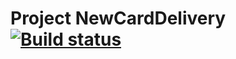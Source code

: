 # Project NewCardDelivery [![Build status](https://ci.appveyor.com/api/projects/status/9sk8jld23q9s8hwo?svg=true)](https://ci.appveyor.com/project/droidAps/hw-newcarddelivery)